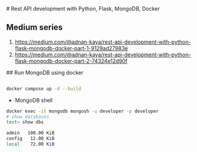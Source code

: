 # Rest API development with Python, Flask, MongoDB, Docker

## Medium series
1. https://medium.com/@adnan-kaya/rest-api-development-with-python-flask-mongodb-docker-part-1-9129ad27983e
2. https://medium.com/@adnan-kaya/rest-api-development-with-python-flask-mongodb-docker-part-2-74324e12d90f


## Run MongoDB using docker
```bash

docker compose up -d --build
```
- MongoDB shell
```bash
docker exec -it mongodb mongosh -u developer -p developer
# show databases
test> show dbs

admin   100.00 KiB
config   12.00 KiB
local    72.00 KiB
```




